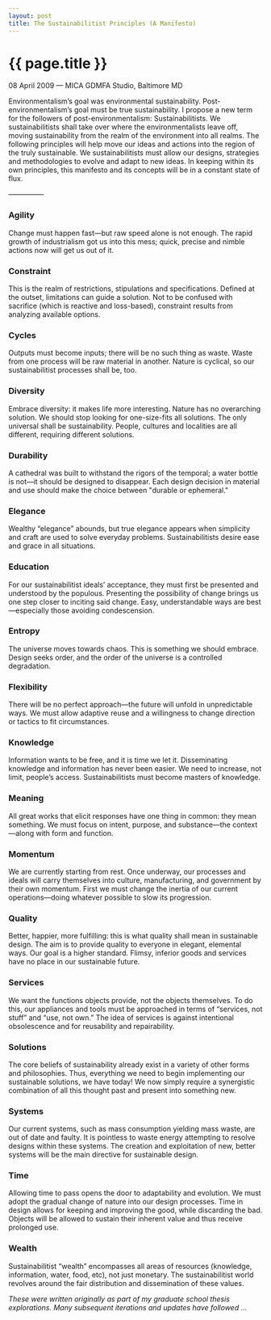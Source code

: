 ```yaml
---
layout: post
title: The Sustainabilitist Principles (A Manifesto)
---
```


{{ page.title }}
================

<p class="meta">08 April 2009 — MICA GDMFA Studio, Baltimore MD</p>

Environmentalism’s goal was environmental sustainability. Post-environmentalism’s goal must be true sustainability. I propose a new term for the followers of post-environmentalism: Sustainabilitists. We sustainabilitists shall take over where the environmentalists leave off, moving sustainability from the realm of the environment into all realms. The following principles will help move our ideas and actions into the region of the truly sustainable. We sustainabilitists must allow our designs, strategies and methodologies to evolve and adapt to new ideas. In keeping within its own principles, this manifesto and its concepts will be in a constant state of flux.

—————

### Agility
Change must happen fast—but raw speed alone is not enough. The rapid growth of industrialism got us into this mess; quick, precise and nimble actions now will get us out of it.

### Constraint
This is the realm of restrictions, stipulations and specifications. Defined at the outset, limitations can guide a solution. Not to be confused with sacrifice (which is reactive and loss-based), constraint results from analyzing available options.

### Cycles
Outputs must become inputs; there will be no such thing as waste. Waste from one process will be raw material in another. Nature is cyclical, so our sustainabilitist processes shall be, too.

### Diversity
Embrace diversity: it makes life more interesting. Nature has no overarching solution. We should stop looking for one-size-fits all solutions. The only universal shall be sustainability. People, cultures and localities are all different, requiring different solutions.

### Durability
A cathedral was built to withstand the rigors of the temporal; a water bottle is not—it should be designed to disappear. Each design decision in material and use should make the choice between "durable or ephemeral."

### Elegance
Wealthy “elegance” abounds, but true elegance appears when simplicity and craft are used to solve everyday problems. Sustainabilitists desire ease and grace in all situations.

### Education
For our sustainabilitist ideals’ acceptance, they must first be presented and understood by the populous. Presenting the possibility of change brings us one step closer to inciting said change. Easy, understandable ways are best—especially those avoiding condescension. 

### Entropy
The universe moves towards chaos. This is something we should embrace. Design seeks order, and the order of the universe is a controlled degradation.

### Flexibility
There will be no perfect approach—the future will unfold in unpredictable ways. We must allow adaptive reuse and a willingness to change direction or tactics to fit circumstances. 

### Knowledge
Information wants to be free, and it is time we let it. Disseminating knowledge and information has never been easier. We need to increase, not limit, people’s access. Sustainabilitists must become masters of knowledge.

### Meaning
All great works that elicit responses have one thing in common: they mean something. We must focus on intent, purpose, and substance—the context—along with form and function.

### Momentum
We are currently starting from rest. Once underway, our processes and ideals will carry themselves into culture, manufacturing, and government by their own momentum. First we must change the inertia of our current operations—doing whatever possible to slow its progression.

### Quality
Better, happier, more fulfilling: this is what quality shall mean in sustainable design. The aim is to provide quality to everyone in elegant, elemental ways. Our goal is a higher standard. Flimsy, inferior goods and services have no place in our sustainable future. 

### Services
We want the functions objects provide, not the objects themselves. To do this, our appliances and tools must be approached in terms of “services, not stuff” and “use, not own.” The idea of services is against intentional obsolescence and for reusability and repairability.

### Solutions
The core beliefs of sustainability already exist in a variety of other forms and philosophies. Thus, everything we need to begin implementing our sustainable solutions, we have today! We now simply require a synergistic combination of all this thought past and present into something new. 

### Systems
Our current systems, such as mass consumption yielding mass waste, are out of date and faulty. It is pointless to waste energy attempting to resolve designs within these systems. The creation and exploitation of new, better systems will be the main directive for sustainable design.

### Time
Allowing time to pass opens the door to adaptability and evolution. We must adopt the gradual change of nature into our design processes. Time in design allows for keeping and improving the good, while discarding the bad. Objects will be allowed to sustain their inherent value and thus receive prolonged use.

### Wealth
Sustainabilitist “wealth” encompasses all areas of resources (knowledge, information, water, food, etc), not just monetary. The sustainabilitist world revolves around the fair distribution and dissemination of these values.

_These were written originally as part of my graduate school thesis explorations. Many subsequent iterations and updates have followed …_